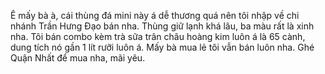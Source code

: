 Ê mấy bà à, cái thùng đá mini này á dễ thương quá nên tôi nhập về chi nhánh Trần Hưng Đạo bán nha. Thùng giữ lạnh khá lâu, ba màu rất là xinh nha. Tôi bán combo kèm trà sữa trân châu hoàng kim luôn á là 65 cành, dung tích nó gần 1 lít rưỡi luôn á. Mấy bà mua lẻ tôi vẫn bán luôn nha. Ghé Quận Nhất để mua nha, mãi yêu.